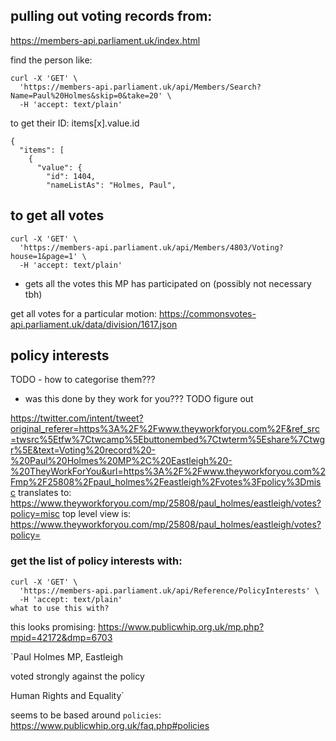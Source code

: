 


## pulling out voting records from:

https://members-api.parliament.uk/index.html


find the person like:
```
curl -X 'GET' \
  'https://members-api.parliament.uk/api/Members/Search?Name=Paul%20Holmes&skip=0&take=20' \
  -H 'accept: text/plain'
```

to get their ID: items[x].value.id
```
{
  "items": [
    {
      "value": {
        "id": 1404,
        "nameListAs": "Holmes, Paul",
```


## to get all votes

```
curl -X 'GET' \
  'https://members-api.parliament.uk/api/Members/4803/Voting?house=1&page=1' \
  -H 'accept: text/plain'
```
- gets all the votes this MP has participated on (possibly not necessary tbh)



get all votes for a particular motion:
https://commonsvotes-api.parliament.uk/data/division/1617.json




## policy interests
TODO - how to categorise them???
- was this done by they work for you??? TODO figure out


https://twitter.com/intent/tweet?original_referer=https%3A%2F%2Fwww.theyworkforyou.com%2F&ref_src=twsrc%5Etfw%7Ctwcamp%5Ebuttonembed%7Ctwterm%5Eshare%7Ctwgr%5E&text=Voting%20record%20-%20Paul%20Holmes%20MP%2C%20Eastleigh%20-%20TheyWorkForYou&url=https%3A%2F%2Fwww.theyworkforyou.com%2Fmp%2F25808%2Fpaul_holmes%2Feastleigh%2Fvotes%3Fpolicy%3Dmisc
translates to: https://www.theyworkforyou.com/mp/25808/paul_holmes/eastleigh/votes?policy=misc 
top level view is: https://www.theyworkforyou.com/mp/25808/paul_holmes/eastleigh/votes?policy=


### get the list of policy interests with: 
```
curl -X 'GET' \
  'https://members-api.parliament.uk/api/Reference/PolicyInterests' \
  -H 'accept: text/plain'
what to use this with?
```



this looks promising:
https://www.publicwhip.org.uk/mp.php?mpid=42172&dmp=6703

`Paul Holmes MP, Eastleigh 

voted strongly against the policy

Human Rights and Equality`

seems to be based around `policies`:
https://www.publicwhip.org.uk/faq.php#policies

